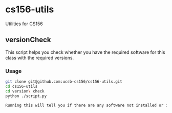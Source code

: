 # cs156-utils
Utilities for CS156

## versionCheck

This script helps you check whether you have the required software for this class with the required versions.

### Usage

   ```sh
   git clone git@github.com:ucsb-cs156/cs156-utils.git
   cd cs156-utils
   cd version\ check
   python ./script.py

Running this will tell you if there are any software not installed or if there is any mismatched software.
